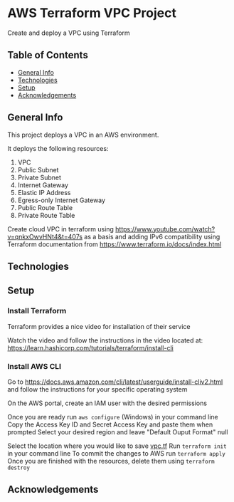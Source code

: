 # AWS Terraform VPC Project

Create and deploy a VPC using Terraform

## Table of Contents
* [General Info](#general-info)
* [Technologies](#technologies)
* [Setup](#setup)
* [Acknowledgements](#acknowledgements)

## General Info

This project deploys a VPC in an AWS environment. 

It deploys the following resources:

  1. VPC
  2. Public Subnet
  3. Private Subnet
  4. Internet Gateway
  5. Elastic IP Address
  6. Egress-only Internet Gateway
  7. Public Route Table
  8. Private Route Table

Create cloud VPC in terraform using https://www.youtube.com/watch?v=qnkxOwvHNt4&t=407s as a basis 
and adding IPv6 compatibility using Terraform documentation from https://www.terraform.io/docs/index.html

## Technologies


## Setup

### Install Terraform

Terraform provides a nice video for installation of their service

Watch the video and follow the instructions in the video located at: https://learn.hashicorp.com/tutorials/terraform/install-cli

### Install AWS CLI

Go to https://docs.aws.amazon.com/cli/latest/userguide/install-cliv2.html and follow the instructions for your specific operating system

On the AWS portal, create an IAM user with the desired permissions

Once you are ready run `aws configure` (Windows) in your command line
Copy the Access Key ID and Secret Access Key and paste them when prompted
Select your desired region and leave "Default Ouput Format" null

Select the location where you would like to save [vpc.tf](#https://github.com/GitRubin1/AWS-VPC-Terraform/blob/main/vpc.tf)
Run `terraform init` in your command line
To commit the changes to AWS run `terraform apply`
Once you are finished with the resources, delete them using `terraform destroy`


## Acknowledgements
